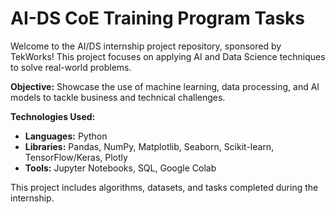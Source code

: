 # AI-DS CoE Training Program Tasks
Welcome to the AI/DS internship project repository, sponsored by TekWorks! This project focuses on applying AI and Data Science techniques to solve real-world problems.

**Objective:** Showcase the use of machine learning, data processing, and AI models to tackle business and technical challenges.

**Technologies Used:**  
- **Languages:** Python  
- **Libraries:** Pandas, NumPy, Matplotlib, Seaborn, Scikit-learn, TensorFlow/Keras, Plotly  
- **Tools:** Jupyter Notebooks, SQL, Google Colab

This project includes algorithms, datasets, and tasks completed during the internship.
